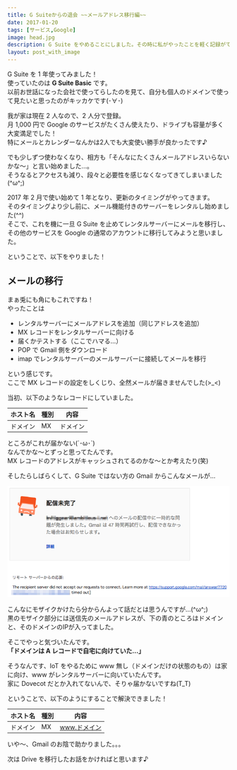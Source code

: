 ```yaml
---
title: G Suiteからの退会 ~~メールアドレス移行編~~
date: 2017-01-20
tags: [サービス,Google]
image: head.jpg
description: G Suite をやめることにしました。その時に私がやったことを軽く記録がてら書いておきます。まずはメールアドレスの移行です。
layout: post_with_image
---
```


G Suite を 1 年使ってみました！  
使っていたのは **G Suite Basic** です。  
以前お世話になった会社で使ってらしたのを見て、自分も個人のドメインで使って見たいと思ったのがキッカケです(･∀･)

我が家は現在 2 人なので、2 人分で登録。  
月 1,000 円で Google のサービスがたくさん使えたり、ドライブも容量が多く大変満足でした！  
特にメールとカレンダーなんかは2人でも大変使い勝手が良かったです♪

でも少しずつ使わなくなり、相方も「そんなにたくさんメールアドレスいらないかな〜」と言い始めました…。  
そうなるとアクセスも減り、段々と必要性を感じなくなってきてしまいました(^ω^;)

2017 年 2 月で使い始めて 1 年となり、更新のタイミングがやってきます。  
そのタイミングより少し前に、メール機能付きのサーバーをレンタルし始めました(^^)  
そこで、これを機に一旦 G Suite を止めてレンタルサーバーにメールを移行し、その他のサービスを Google の通常のアカウントに移行してみようと思いました。

ということで、以下をやりました！

## メールの移行

まぁ兎にも角にもこれですね！  
やったことは

- レンタルサーバーにメールアドレスを追加（同じアドレスを追加）
- MX レコードをレンタルサーバーに向ける
- 届くかテストする（ここでハマる…）
- POP で Gmail 側をダウンロード
- imap でレンタルサーバーのメールサーバーに接続してメールを移行

という感じです。  
ここで MX レコードの設定をしくじり、全然メールが届きませんでした(>_<)

当初、以下のようなレコードにしていました。

ホスト名 | 種別 | 内容
--- | --- | ---
ドメイン | MX | ドメイン

ところがこれが届かない(´･ω･`)  
なんでかな〜とずっと思ってたんです。  
MX レコードのアドレスがキャッシュされてるのかな〜とか考えたり(笑)

そしたらしばらくして、G Suite ではない方の Gmail からこんなメールが…

![G suite delivery error](G_suite_delivery_error.png)

こんなにモザイクかけたら分からんよって話だとは思うんですが…(^ω^;)  
黒のモザイク部分には送信先のメールアドレスが、下の青のところはドメインと、そのドメインのIPが入ってました。

そこでやっと気づいたんです。  
**「ドメインは A レコードで自宅に向けていた…」**

そうなんです、IoT をやるために www 無し（ドメインだけの状態のもの）は家に向け、www がレンタルサーバーに向いていたんです。  
家に Dovecot だとか入れてないんで、そりゃ届かないですね(T_T)

ということで、以下のようにすることで解決できました！

ホスト名 | 種別 | 内容
--- | --- | ---
ドメイン | MX | www.ドメイン

いや〜、Gmail のお陰で助かりました。。。

次は Drive を移行したお話をかければと思います♪
